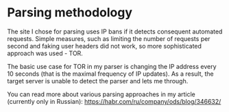 # Parsing methodology

The site I chose for parsing uses IP bans if it detects consequent automated requests. Simple measures, such as limiting the number of requests per second and faking user headers did not work, so more sophisticated approach was used - TOR. 

The basic use case for TOR  in my parser is changing the IP address every 10 seconds (that is the maximal frequency of IP updates). As a result, the target server is unable to detect the parser and lets me through. 

You can read more about various parsing approaches in my article (currently only in Russian): https://habr.com/ru/company/ods/blog/346632/